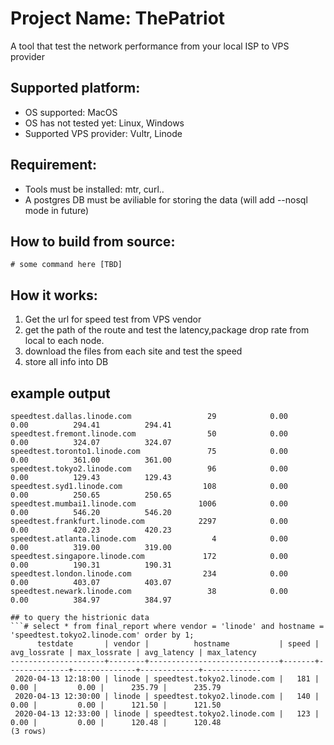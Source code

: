 # Project Name: ThePatriot
A tool that test the network performance from your local ISP to VPS provider

## Supported platform:
- OS supported: MacOS
- OS has not tested yet: Linux, Windows
- Supported VPS provider: Vultr, Linode

## Requirement:
- Tools must be installed: mtr, curl..
- A postgres DB must be aviliable for storing the data (will add --nosql mode in future)

## How to build from source:
```# some command here [TBD]```

## How it works: 
1. Get the url for speed test from VPS vendor
2. get the path of the route and test the latency,package drop rate from local to each node.
3. download the files from each site and test the speed
4. store all info into DB

## example output 
```HostName                           speed(KB/s)     avgLossRate     maxLossRate      avgLatency      maxLatency
speedtest.dallas.linode.com                 29            0.00            0.00          294.41          294.41
speedtest.fremont.linode.com                50            0.00            0.00          324.07          324.07
speedtest.toronto1.linode.com               75            0.00            0.00          361.00          361.00
speedtest.tokyo2.linode.com                 96            0.00            0.00          129.43          129.43
speedtest.syd1.linode.com                  108            0.00            0.00          250.65          250.65
speedtest.mumbai1.linode.com              1006            0.00            0.00          546.20          546.20
speedtest.frankfurt.linode.com            2297            0.00            0.00          420.23          420.23
speedtest.atlanta.linode.com                 4            0.00            0.00          319.00          319.00
speedtest.singapore.linode.com             172            0.00            0.00          190.31          190.31
speedtest.london.linode.com                234            0.00            0.00          403.07          403.07
speedtest.newark.linode.com                 38            0.00            0.00          384.97          384.97

## to query the histrionic data 
```# select * from final_report where vendor = 'linode' and hostname = 'speedtest.tokyo2.linode.com' order by 1;
      testdate       | vendor |          hostname           | speed | avg_lossrate | max_lossrate | avg_latency | max_latency
---------------------+--------+-----------------------------+-------+--------------+--------------+-------------+-------------
 2020-04-13 12:18:00 | linode | speedtest.tokyo2.linode.com |   181 |         0.00 |         0.00 |      235.79 |      235.79
 2020-04-13 12:30:00 | linode | speedtest.tokyo2.linode.com |   140 |         0.00 |         0.00 |      121.50 |      121.50
 2020-04-13 12:33:00 | linode | speedtest.tokyo2.linode.com |   123 |         0.00 |         0.00 |      120.48 |      120.48
(3 rows)

